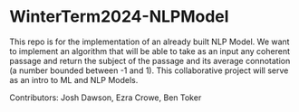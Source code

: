 # WinterTerm2024-NLPModel
This repo is for the implementation of an already built NLP Model. We want to implement an algorithm that will be able to take as an input any coherent passage and return the subject of the passage and its average connotation (a number bounded between -1 and 1).  This collaborative project will serve as an intro to ML and NLP Models.

Contributors: Josh Dawson, Ezra Crowe, Ben Toker

